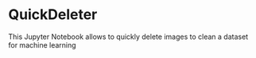# QuickDeleter
This Jupyter Notebook allows to quickly delete images to clean a dataset for machine learning
